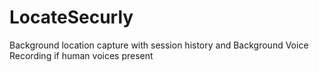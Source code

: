 # LocateSecurly
  Background location capture with session history and
  Background Voice Recording if human voices present
